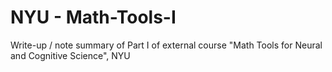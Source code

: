# NYU - Math-Tools-I
Write-up / note summary of Part I of external course "Math Tools for Neural and Cognitive Science", NYU
